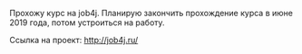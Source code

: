 

Прохожу курс на job4j. 
Планирую закончить прохождение курса в июне 2019 года, потом устроиться на работу. 

Ссылка на проект: http://job4j.ru/


